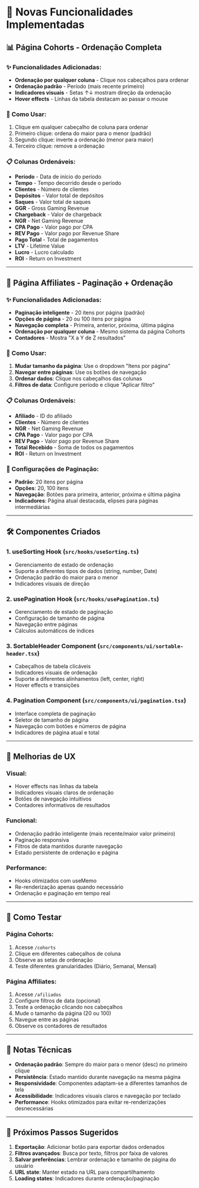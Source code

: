 # 🚀 Novas Funcionalidades Implementadas

## 📊 Página Cohorts - Ordenação Completa

### ✨ Funcionalidades Adicionadas:
- **Ordenação por qualquer coluna** - Clique nos cabeçalhos para ordenar
- **Ordenação padrão** - Período (mais recente primeiro)
- **Indicadores visuais** - Setas ↑↓ mostram direção da ordenação
- **Hover effects** - Linhas da tabela destacam ao passar o mouse

### 🔧 Como Usar:
1. Clique em qualquer cabeçalho de coluna para ordenar
2. Primeiro clique: ordena do maior para o menor (padrão)
3. Segundo clique: inverte a ordenação (menor para maior)
4. Terceiro clique: remove a ordenação

### 📋 Colunas Ordenáveis:
- **Período** - Data de início do período
- **Tempo** - Tempo decorrido desde o período
- **Clientes** - Número de clientes
- **Depósitos** - Valor total de depósitos
- **Saques** - Valor total de saques
- **GGR** - Gross Gaming Revenue
- **Chargeback** - Valor de chargeback
- **NGR** - Net Gaming Revenue
- **CPA Pago** - Valor pago por CPA
- **REV Pago** - Valor pago por Revenue Share
- **Pago Total** - Total de pagamentos
- **LTV** - Lifetime Value
- **Lucro** - Lucro calculado
- **ROI** - Return on Investment

---

## 👥 Página Affiliates - Paginação + Ordenação

### ✨ Funcionalidades Adicionadas:
- **Paginação inteligente** - 20 itens por página (padrão)
- **Opções de página** - 20 ou 100 itens por página
- **Navegação completa** - Primeira, anterior, próxima, última página
- **Ordenação por qualquer coluna** - Mesmo sistema da página Cohorts
- **Contadores** - Mostra "X a Y de Z resultados"

### 🔧 Como Usar:
1. **Mudar tamanho da página**: Use o dropdown "Itens por página"
2. **Navegar entre páginas**: Use os botões de navegação
3. **Ordenar dados**: Clique nos cabeçalhos das colunas
4. **Filtros de data**: Configure período e clique "Aplicar filtro"

### 📋 Colunas Ordenáveis:
- **Afiliado** - ID do afiliado
- **Clientes** - Número de clientes
- **NGR** - Net Gaming Revenue
- **CPA Pago** - Valor pago por CPA
- **REV Pago** - Valor pago por Revenue Share
- **Total Recebido** - Soma de todos os pagamentos
- **ROI** - Return on Investment

### 🎯 Configurações de Paginação:
- **Padrão**: 20 itens por página
- **Opções**: 20, 100 itens
- **Navegação**: Botões para primeira, anterior, próxima e última página
- **Indicadores**: Página atual destacada, elipses para páginas intermediárias

---

## 🛠️ Componentes Criados

### 1. **useSorting Hook** (`src/hooks/useSorting.ts`)
- Gerenciamento de estado de ordenação
- Suporte a diferentes tipos de dados (string, number, Date)
- Ordenação padrão do maior para o menor
- Indicadores visuais de direção

### 2. **usePagination Hook** (`src/hooks/usePagination.ts`)
- Gerenciamento de estado de paginação
- Configuração de tamanho de página
- Navegação entre páginas
- Cálculos automáticos de índices

### 3. **SortableHeader Component** (`src/components/ui/sortable-header.tsx`)
- Cabeçalhos de tabela clicáveis
- Indicadores visuais de ordenação
- Suporte a diferentes alinhamentos (left, center, right)
- Hover effects e transições

### 4. **Pagination Component** (`src/components/ui/pagination.tsx`)
- Interface completa de paginação
- Seletor de tamanho de página
- Navegação com botões e números de página
- Indicadores de página atual e total

---

## 🎨 Melhorias de UX

### **Visual:**
- Hover effects nas linhas da tabela
- Indicadores visuais claros de ordenação
- Botões de navegação intuitivos
- Contadores informativos de resultados

### **Funcional:**
- Ordenação padrão inteligente (mais recente/maior valor primeiro)
- Paginação responsiva
- Filtros de data mantidos durante navegação
- Estado persistente de ordenação e página

### **Performance:**
- Hooks otimizados com useMemo
- Re-renderização apenas quando necessário
- Ordenação e paginação em tempo real

---

## 🔄 Como Testar

### **Página Cohorts:**
1. Acesse `/cohorts`
2. Clique em diferentes cabeçalhos de coluna
3. Observe as setas de ordenação
4. Teste diferentes granularidades (Diário, Semanal, Mensal)

### **Página Affiliates:**
1. Acesse `/afiliados`
2. Configure filtros de data (opcional)
3. Teste a ordenação clicando nos cabeçalhos
4. Mude o tamanho da página (20 ou 100)
5. Navegue entre as páginas
6. Observe os contadores de resultados

---

## 📝 Notas Técnicas

- **Ordenação padrão**: Sempre do maior para o menor (desc) no primeiro clique
- **Persistência**: Estado mantido durante navegação na mesma página
- **Responsividade**: Componentes adaptam-se a diferentes tamanhos de tela
- **Acessibilidade**: Indicadores visuais claros e navegação por teclado
- **Performance**: Hooks otimizados para evitar re-renderizações desnecessárias

---

## 🎯 Próximos Passos Sugeridos

1. **Exportação**: Adicionar botão para exportar dados ordenados
2. **Filtros avançados**: Busca por texto, filtros por faixa de valores
3. **Salvar preferências**: Lembrar ordenação e tamanho de página do usuário
4. **URL state**: Manter estado na URL para compartilhamento
5. **Loading states**: Indicadores durante ordenação/paginação